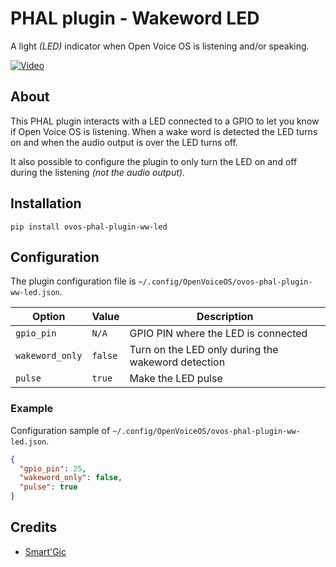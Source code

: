 # PHAL plugin - Wakeword LED

A light _(LED)_ indicator when Open Voice OS is listening and/or speaking.

[![Video](https://img.youtube.com/vi/u3cftkais9s/maxresdefault.jpg)](https://www.youtube.com/watch?v=u3cftkais9s)

## About

This PHAL plugin interacts with a LED connected to a GPIO to let you know if Open Voice OS is listening. When a wake word is detected the LED turns on and when the audio output is over the LED turns off.

It also possible to configure the plugin to only turn the LED on and off during the listening _(not the audio output)_.

## Installation

```shell
pip install ovos-phal-plugin-ww-led
```

## Configuration

The plugin configuration file is `~/.config/OpenVoiceOS/ovos-phal-plugin-ww-led.json`.

| Option          | Value   | Description                                        |
| --------------- | ------- | -------------------------------------------------- |
| `gpio_pin`      | `N/A`   | GPIO PIN where the LED is connected                |
| `wakeword_only` | `false` | Turn on the LED only during the wakeword detection |
| `pulse`         | `true`  | Make the LED pulse                                 |

### Example

Configuration sample of `~/.config/OpenVoiceOS/ovos-phal-plugin-ww-led.json`.

```json
{
  "gpio_pin": 25,
  "wakeword_only": false,
  "pulse": true
}
```

## Credits

- [Smart'Gic](https://smartgic.io/)
